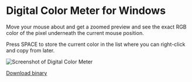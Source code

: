 # Digital Color Meter for Windows

Move your mouse about and get a zoomed preview and see the exact RGB color of the pixel underneath the current mouse position.

Press SPACE to store the current color in the list where you can right-click and copy from later.

![Screenshot of Digital Color Meter](https://raw.githubusercontent.com/nagilum/dcm/master/screenshot.png)

[Download binary](https://github.com/nagilum/dcm/releases/tag/v1.1)
